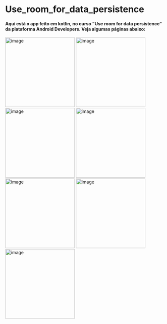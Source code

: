 # Use_room_for_data_persistence
<h4>Aqui está o app feito em kotlin, no curso "Use room for data persistence"  da plataforma Android Developers. 
  Veja algumas páginas abaixo:</h4>
<img width="220" alt="image" src="https://github.com/user-attachments/assets/c7c8c02a-6c65-4ea0-ba3e-97c674facf59">

<img width="220" alt="image" src="https://github.com/user-attachments/assets/b7bb8767-f902-414b-af6d-2ecd4ddedf33">

<img width="220" alt="image" src="https://github.com/user-attachments/assets/d243ca7e-4d17-4e38-a9a6-29fcdf63279a">
<img width="220" alt="image" src="https://github.com/user-attachments/assets/e48be36b-062e-4696-a24c-5ca5a4171f1b">

<img width="220" alt="image" src="https://github.com/user-attachments/assets/5fcd4e06-a6f1-4102-8cdf-e2c587a769df">
<img width="220" alt="image" src="https://github.com/user-attachments/assets/6b37549d-f2c6-41b6-aabd-b98c6c26bed2"><br>
<img width="220" alt="image" src="https://github.com/user-attachments/assets/e9498d06-b015-4ef7-acac-032d63e65357">





